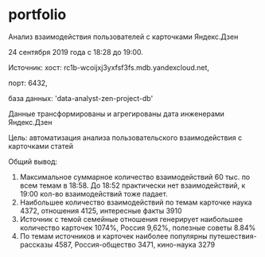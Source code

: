 # portfolio
Анализ взаимодействия пользователей с карточками Яндекс.Дзен

24 сентября 2019 года с 18:28 до 19:00.

Источник: хост: rc1b-wcoijxj3yxfsf3fs.mdb.yandexcloud.net,

порт: 6432,

база данных: 'data-analyst-zen-project-db'

Данные трансформированы и агрегированы дата инженерами Яндекс.Дзен

Цель: автоматизация анализа пользовательского 
взаимодействия с карточками статей

Общий вывод:
1. Максимальное суммарное количество взаимодействий 60 тыс. по всем темам в 
18:58. До 18:52 практически нет взаимодействий, к 19:00 кол-во взаимодействий 
тоже падает. 
2. Наибольшее количество взаимодействий по темам карточке наука 4372, 
отношения 4125, интересные факты 3910 
3. Источник с темой семейные отношения генерирует наибольшее количество 
карточек 1074%, Россия 9,62%, полезные советы 8.84%
4. По темам источников и карточек наиболее популярны путешествия-рассказы 
4587, Россия-общество 3471, кино-наука 3279
   

